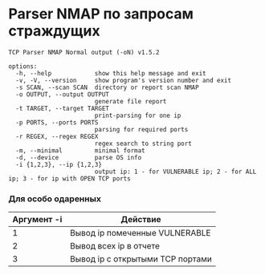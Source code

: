 # Parser NMAP по запросам страждущих

```
TCP Parser NMAP Normal output (-oN) v1.5.2

options:
  -h, --help            show this help message and exit
  -v, -V, --version     show program's version number and exit
  -s SCAN, --scan SCAN  directory or report scan NMAP
  -o OUTPUT, --output OUTPUT
                        generate file report
  -t TARGET, --target TARGET
                        print-parsing for one ip
  -p PORTS, --ports PORTS
                        parsing for required ports
  -r REGEX, --regex REGEX
                        regex search to string port
  -m, --minimal         minimal format
  -d, --device          parse OS info
  -i {1,2,3}, --ip {1,2,3}
                        output ip: 1 - for VULNERABLE ip; 2 - for ALL ip; 3 - for ip with OPEN TCP ports
```

### Для особо одаренных
| Аргумент -i   | Действие                         |
| ------------- | -------------------------------- |
| 1             | Вывод ip помеченные VULNERABLE   |
| 2             | Вывод всех ip в отчете           |
| 3             | Вывод ip с открытыми TCP портами |
